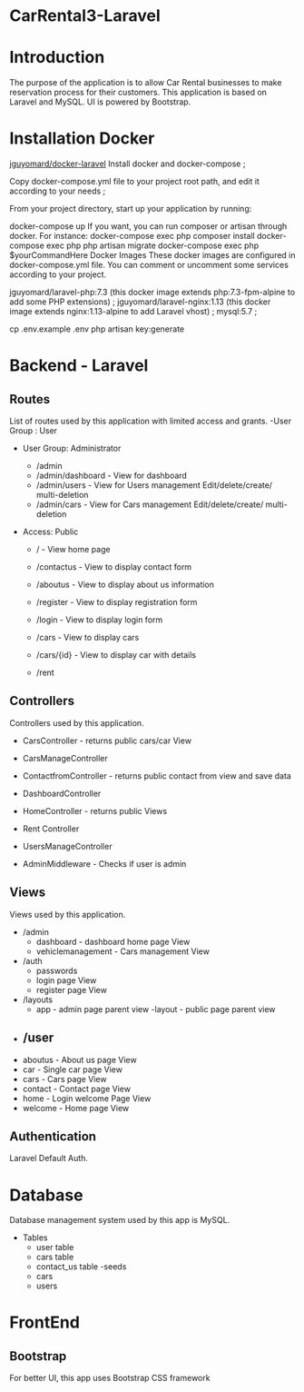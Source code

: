# CarRental3-Laravel

# Introduction
The purpose of the application is to allow Car Rental businesses to make reservation process for their customers. This application is based on Laravel and MySQL. UI is powered by Bootstrap.

# Installation Docker 
<a href="https://github.com/jguyomard/docker-laravel"> jguyomard/docker-laravel</a>
Install docker and docker-compose ;

Copy docker-compose.yml file to your project root path, and edit it according to your needs ;

From your project directory, start up your application by running:

docker-compose up
If you want, you can run composer or artisan through docker. For instance:
docker-compose exec php composer install
docker-compose exec php php artisan migrate
docker-compose exec php $yourCommandHere
Docker Images
These docker images are configured in docker-compose.yml file. You can comment or uncomment some services according to your project.

jguyomard/laravel-php:7.3 (this docker image extends php:7.3-fpm-alpine to add some PHP extensions) ;
jguyomard/laravel-nginx:1.13 (this docker image extends nginx:1.13-alpine to add Laravel vhost) ;
mysql:5.7 ;

cp .env.example .env
php artisan key:generate

# Backend - Laravel
## Routes
List of routes used by this application with limited access and grants.
 -User Group : User 

- User Group: Administrator
  - /admin
  - /admin/dashboard - View for dashboard  
  - /admin/users - View for Users management Edit/delete/create/ multi-deletion
  - /admin/cars - View for Cars management Edit/delete/create/ multi-deletion

- Access: Public
  - / - View home page  
  - /contactus - View to display contact form
  - /aboutus - View to display about us information 
  - /register - View to display registration form
  - /login - View to display login form
 
  - /cars - View to display cars
  - /cars/{id} - View to display car with details
  - /rent

## Controllers
Controllers used by this application.
- CarsController - returns public cars/car View
- CarsManageController
- ContactfromController - returns public contact from view and save data
- DashboardController
- HomeController - returns public Views
- Rent Controller
- UsersManageController


- AdminMiddleware - Checks if user is admin 
## Views
Views used by this application.
- /admin 
    - dashboard - dashboard home page View 
    - vehiclemanagement - Cars management View
- /auth
    - passwords
    - login page View
    - register page View
- /layouts
  - app - admin page parent view
  -layout - public page parent view
- /user
    -
- aboutus - About us page View
- car - Single car page View
- cars - Cars page View
- contact - Contact page View
- home - Login welcome  Page View
- welcome - Home page View

## Authentication
Laravel Default Auth.

# Database
Database management system used by this app is MySQL.
- Tables
    - user table
    - cars table
    - contact_us table
-seeds
    - cars
    - users

# FrontEnd
## Bootstrap
For better UI, this app uses Bootstrap CSS framework
